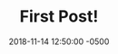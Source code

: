 ---
layout: page-redirect
title:  "First Post!"
date:   2018-11-14 12:50:00 -0500
date_edited: 2018-11-16 12:33:00 -0500
categories: [meta, dev, anime]
category: [meta, dev, anime]
tags: [first-post, pic]
excerpt: Now that I'm running my GitHub Pages site through Jekyll, I may as well take advantage of the blog feature...
image: /blog/assets/img/first-post-michiru-yuuji.png
preview: /blog/assets/img/first-post-michiru-yuuji.png
---